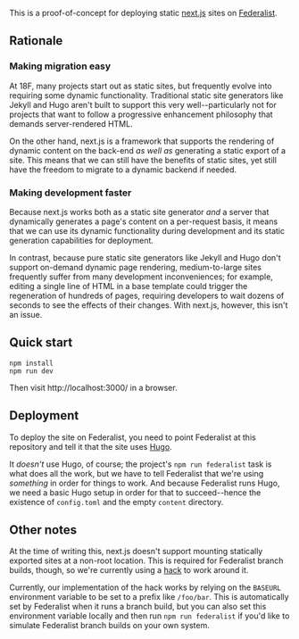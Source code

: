 This is a proof-of-concept for deploying static [next.js][] sites on
[Federalist][].

## Rationale

### Making migration easy

At 18F, many projects start out as static sites, but frequently
evolve into requiring some dynamic functionality. Traditional
static site generators like Jekyll and Hugo aren't built to support
this very well--particularly not for projects that want to follow
a progressive enhancement philosophy that demands server-rendered HTML.

On the other hand, next.js is a framework that supports the rendering
of dynamic content on the back-end *as well as* generating a static
export of a site. This means that we can still have the benefits of
static sites, yet still have the freedom to migrate to a dynamic
backend if needed.

### Making development faster

Because next.js works both as a static site generator *and* a server that
dynamically generates a page's content on a per-request basis, it means
that we can use its dynamic functionality during development and its
static generation capabilities for deployment.

In contrast, because pure static site generators like Jekyll and Hugo
don't support on-demand dynamic page rendering, medium-to-large sites
frequently suffer from many development inconveniences; for example, editing
a single line of HTML in a base template could trigger the regeneration of
hundreds of pages, requiring developers to wait dozens of seconds to see
the effects of their changes. With next.js, however, this isn't an issue.

## Quick start

```
npm install
npm run dev
```

Then visit http://localhost:3000/ in a browser.

## Deployment

To deploy the site on Federalist, you need to point Federalist at this
repository and tell it that the site uses [Hugo][].

It *doesn't* use Hugo, of course; the project's `npm run federalist` task
is what does all the work, but we have to tell Federalist that we're using
*something* in order for things to work. And because Federalist runs
Hugo, we need a basic Hugo setup in order for that to succeed--hence the
existence of `config.toml` and the empty `content` directory.

## Other notes

At the time of writing this, next.js doesn't support mounting statically
exported sites at a non-root location. This is required for Federalist
branch builds, though, so we're currently using a [hack][] to work
around it.

Currently, our implementation of the hack works by relying on the
`BASEURL` environment variable to be set to a prefix like
`/foo/bar`. This is automatically set by Federalist when it runs a
branch build, but you can also set this environment variable locally and
then run `npm run federalist` if you'd like to simulate Federalist
branch builds on your own system.

[next.js]: https://github.com/zeit/next.js/
[Federalist]: https://federalist.18f.gov
[Hugo]: http://gohugo.io/
[hack]: https://github.com/zeit/next.js/issues/257#issuecomment-320489250
